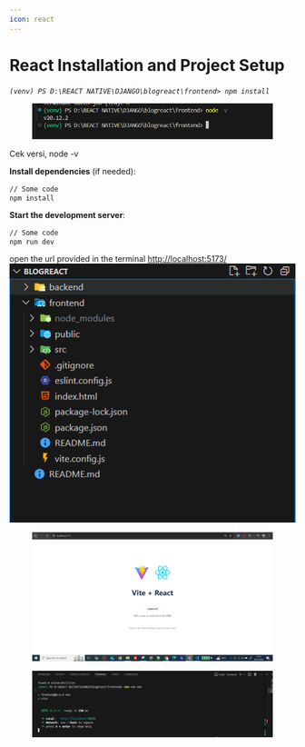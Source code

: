 ```yaml
---
icon: react
---
```


# React Installation and Project Setup

_`(venv) PS D:\REACT NATIVE\DJANGO\blogreact\frontend> npm install`_

<figure><img src="../.gitbook/assets/image (37).png" alt=""><figcaption></figcaption></figure>

Cek versi, node -v

**Install dependencies** (if needed):

```
// Some code
npm install
```

**Start the development server**:

```
// Some code
npm run dev
```

open the url provided in the terminal  [http://localhost:5173/](http://localhost:5173/) \
![](<../.gitbook/assets/image (38).png>)

<figure><img src="../.gitbook/assets/image (35).png" alt=""><figcaption></figcaption></figure>

<figure><img src="../.gitbook/assets/image (36).png" alt=""><figcaption></figcaption></figure>
